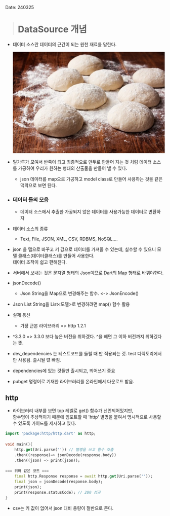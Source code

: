 Date: 240325

># DataSource 개념
- 데이터 소스란 데이터의 근간이 되는 원천 재료를 말한다.

  ![alt text](image.png)

- 밀가루가 모여서 반죽이 되고 최종적으로 만두로 만들어 지는 것 처럼 데이터 소스를 가공하여 우리가 원하는 형태의 산출물을 만들어 낼 수 있다.
  - json 데이터를 map으로 가공하고 model class로 만들어 사용하는 것을 같은 맥락으로 보면 된다.
  
- ### 데이터 들의 모음
  -  데이터 소스에서 추출한 가공되지 않은 데이터를 사용가능한 데이터로 변환하자  
- 데이터 소스의 종류
  - Text, File, JSON, XML, CSV, RDBMS, NoSQL....
- json 을 맵으로 바꾸고 키 값으로 데이터를 가져올 수 있는데, 실수할 수 있으니 모델 클래스(데이터클래스)를 만들어 사용한다.   
    데이터 조작이 쉽고 편해진다.
- 서버에서 보내는 것은 문자열 형태의 Json이므로 Dart의 Map 형태로 바꿔야한다.
- jsonDecode() 
  - Json String을 Map으로 변경해주는 함수. <-> JsonEncode()
- Json List String을 List<모델>로 변경하려면 map() 함수 활용
- 실제 통신
  - 가장 근본 라이브러리 => http 1.2.1
- ^3.3.0 => 3.3.0 보다 높은 버전을 취하겠다. ^을 빼면 그 이하 버전까지 취하겠다 는 뜻.
- dev_dependencies 는 테스트코드를 돌릴 때 만 적용되는 것. test 디렉토리에서만 사용됨. 출시될 떈 빠짐.
- dependencies에 있는 것들만 출시되고, 띄어쓰기 중요
- pubget 명령어로 기재한 라이브러리를 온라인에서 다운로드 받음.

## http
- 라이브러리 내부를 보면 top 레벨로 get() 함수가 선언되어있지만,   
  함수명이 추상적이기 때문에 임포트할 때 'http' 별명을 붙여서 명시적으로 사용할 수 있도록 가이드를 제시하고 있다.
~~~dart
import 'package:http/http.dart' as http;

void main(){
    http.get(Uri.parse('')) // 별명을 쓰고 함수 호출
    .then((response)=> jsonDecode(response.body))
    .then((json) => print(json));

=== 위와 같은 코드 ===
    final http.Response response = await http.get(Uri.parse(''));
    final json = jsonDecode(response.body);
    print(json);
    print(response.statusCode); // 200 성공
}
~~~
  - csv는 키 값이 없어서 json 대비 용량이 절반으로 준다.


